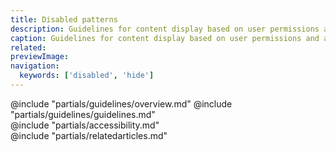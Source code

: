 ```yaml
---
title: Disabled patterns
description: Guidelines for content display based on user permissions and actions.
caption: Guidelines for content display based on user permissions and actions.
related: 
previewImage: 
navigation:
  keywords: ['disabled', 'hide']
---
```


<section data-tab="Guidelines">
  @include "partials/guidelines/overview.md"
  @include "partials/guidelines/guidelines.md"
</section>

<section data-tab="Accessibility">
  @include "partials/accessibility.md"
</section>

<section data-tab="Related articles">
  @include "partials/relatedarticles.md"
</section>